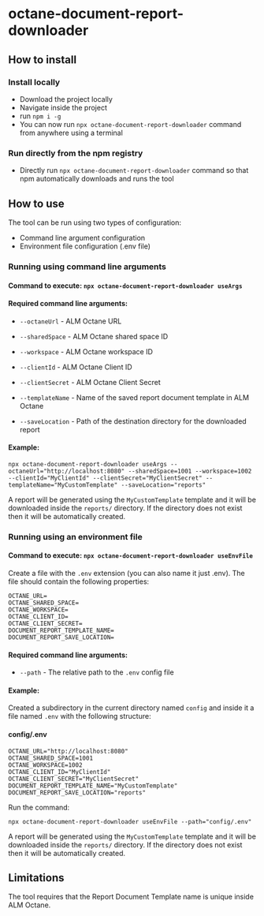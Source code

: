 # octane-document-report-downloader

## How to install

### Install locally

- Download the project locally
- Navigate inside the project
- run `npm i -g`
- You can now run `npx octane-document-report-downloader` command from anywhere using a terminal

### Run directly from the npm registry

- Directly run `npx octane-document-report-downloader` command so that npm automatically downloads and runs the tool

## How to use

The tool can be run using two types of configuration:
- Command line argument configuration
- Environment file configuration (.env file)

### Running using command line arguments

#### Command to execute: `npx octane-document-report-downloader useArgs`

#### Required command line arguments:
* `--octaneUrl` - ALM Octane URL


* `--sharedSpace` - ALM Octane shared space ID


* `--workspace` - ALM Octane workspace ID


* `--clientId` - ALM Octane Client ID


* `--clientSecret` - ALM Octane Client Secret


* `--templateName` - Name of the saved report document template in ALM Octane


* `--saveLocation` - Path of the destination directory for the downloaded report

#### Example:
``` shell
npx octane-document-report-downloader useArgs --octaneUrl="http://localhost:8080" --sharedSpace=1001 --workspace=1002 --clientId="MyClientId" --clientSecret="MyClientSecret" --templateName="MyCustomTemplate" --saveLocation="reports"
```
A report will be generated using the `MyCustomTemplate` template and it will be downloaded inside the `reports/` directory.
If the directory does not exist then it will be automatically created.

### Running using an environment file

#### Command to execute: `npx octane-document-report-downloader useEnvFile`

Create a file with the `.env` extension (you can also name it just .env).
The file should contain the following properties:

```
OCTANE_URL=
OCTANE_SHARED_SPACE=
OCTANE_WORKSPACE=
OCTANE_CLIENT_ID=
OCTANE_CLIENT_SECRET=
DOCUMENT_REPORT_TEMPLATE_NAME=
DOCUMENT_REPORT_SAVE_LOCATION=
```

#### Required command line arguments:

* `--path` - The relative path to the `.env` config file

#### Example:

Created a subdirectory in the current directory named `config` and inside it a file named `.env` with the following structure:

#### config/.env
```
OCTANE_URL="http://localhost:8080"
OCTANE_SHARED_SPACE=1001
OCTANE_WORKSPACE=1002
OCTANE_CLIENT_ID="MyClientId"
OCTANE_CLIENT_SECRET="MyClientSecret"
DOCUMENT_REPORT_TEMPLATE_NAME="MyCustomTemplate"
DOCUMENT_REPORT_SAVE_LOCATION="reports"
```

Run the command:
```shell
npx octane-document-report-downloader useEnvFile --path="config/.env"
```
A report will be generated using the `MyCustomTemplate` template and it will be downloaded inside the `reports/` directory.
If the directory does not exist then it will be automatically created.

## Limitations

The tool requires that the Report Document Template name is unique inside ALM Octane.